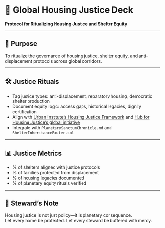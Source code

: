 # 📜 Global Housing Justice Deck  
**Protocol for Ritualizing Housing Justice and Shelter Equity**

---

## 🧠 Purpose  
To ritualize the governance of housing justice, shelter equity, and anti-displacement protocols across global corridors.

---

## 🛠️ Justice Rituals  
- Tag justice types: anti-displacement, reparatory housing, democratic shelter production  
- Document equity logic: access gaps, historical legacies, dignity certification  
- Align with [Urban Institute’s Housing Justice Framework](https://www.urban.org/sites/default/files/2022-08/Building%20a%20Housing%20Justice%20Framework.pdf) and [Hub for Housing Justice’s global initiative](https://www.hubforhousingjustice.org/)  
- Integrate with `PlanetarySanctumChronicle.md` and `ShelterInheritanceRouter.sol`

---

## 📊 Justice Metrics  
- % of shelters aligned with justice protocols  
- % of families protected from displacement  
- % of housing legacies documented  
- % of planetary equity rituals verified

---

## 🧠 Steward’s Note  
Housing justice is not just policy—it is planetary consequence.  
Let every home be protected. Let every steward be buffered with mercy.
